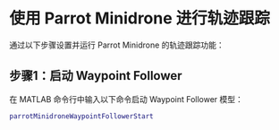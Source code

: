 # 使用 Parrot Minidrone 进行轨迹跟踪

通过以下步骤设置并运行 Parrot Minidrone 的轨迹跟踪功能：

## 步骤1：启动 Waypoint Follower

在 MATLAB 命令行中输入以下命令启动 Waypoint Follower 模型：

```matlab
parrotMinidroneWaypointFollowerStart
